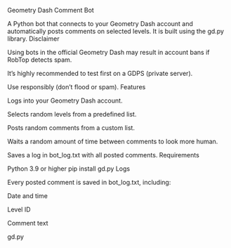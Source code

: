 Geometry Dash Comment Bot

A Python bot that connects to your Geometry Dash account and automatically posts comments on selected levels.
It is built using the gd.py
 library.
Disclaimer

Using bots in the official Geometry Dash may result in account bans if RobTop detects spam.

It’s highly recommended to test first on a GDPS (private server).

Use responsibly (don’t flood or spam).
Features

Logs into your Geometry Dash account.

Selects random levels from a predefined list.

Posts random comments from a custom list.

Waits a random amount of time between comments to look more human.

Saves a log in bot_log.txt with all posted comments.
Requirements

Python 3.9 or higher
pip install gd.py
Logs

Every posted comment is saved in bot_log.txt, including:

Date and time

Level ID

Comment text

gd.py
